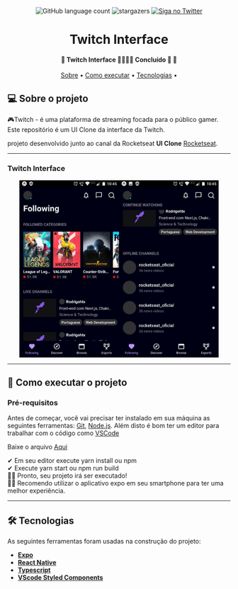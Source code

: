 <p align="center">
<img alt="GitHub language count"
  src="https://img.shields.io/badge/languages-2-green">

  <img alt="stargazers" src="https://img.shields.io/github/stars/RodrigoJuniorLiyah/UI-Clone-twitch-interface?style=social">

  <a href="https://twitter.com/Legend_Attack">
    <img alt="Siga no Twitter" src="https://img.shields.io/twitter/url?style=social&url=https%3A%2F%2Ftwitter.com%2FLegend_Attack">
  </a>
</p>

<h1 align="center">
  Twitch Interface
</h1>

<h4 align="center"> 
	🚧  Twitch Interface 🧍‍♀️🧍‍♂️ Concluído 🚀 🚧
</h4>

<p align="center">
  <a href="#-sobre-o-projeto">Sobre</a> •
  <a href="#-como-executar-o-projeto">Como executar</a> • 
  <a href="#-tecnologias">Tecnologias</a> • 
</p>

## 💻 Sobre o projeto

🎮Twitch - é uma plataforma de streaming focada para o público gamer. Este repositório é um UI Clone da interface da Twitch.

projeto desenvolvido junto ao canal da Rocketseat **UI Clone** [Rocketseat](https://www.youtube.com/playlist?list=PL85ITvJ7FLohTZv9cC5-PrZ39Q3cugWqp).

---

### Twitch Interface

<p align="center" style="display: flex; align-items: center; justify-content: center;">
  <img alt="image" title="imagem da interface" src="./assets/images/imageTwo.png" height="400">
  <img alt="image" title="imagem da interface" src="./assets/images/imageOne.png" height="400">
</p>

---

## 🚀 Como executar o projeto

### Pré-requisitos

Antes de começar, você vai precisar ter instalado em sua máquina as seguintes ferramentas:
[Git](https://git-scm.com), [Node.js](https://nodejs.org/en/).
Além disto é bom ter um editor para trabalhar com o código como [VSCode](https://code.visualstudio.com/)

Baixe o arquivo <a href="https://github.com/RodrigoJuniorLiyah/UI-Clone-twitch-interface/archive/video-entrypoint.zip">Aqui</a>

✔ Em seu editor execute yarn install ou npm<br>
✔ Execute yarn start ou npm run build<br>
🐱‍👤 Pronto, seu projeto irá ser executado!<br>
🐱‍👓 Recomendo utilizar o aplicativo expo em seu smartphone para ter uma melhor experiência.

---

## 🛠 Tecnologias

As seguintes ferramentas foram usadas na construção do projeto:

- **[Expo](https://expo.io/)**
- **[React Native](https://reactnative.dev/)**
- **[Typescript](https://www.typescriptlang.org/)**
- **[VScode Styled Components](https://marketplace.visualstudio.com/items?itemName=jpoissonnier.vscode-styled-components)**
